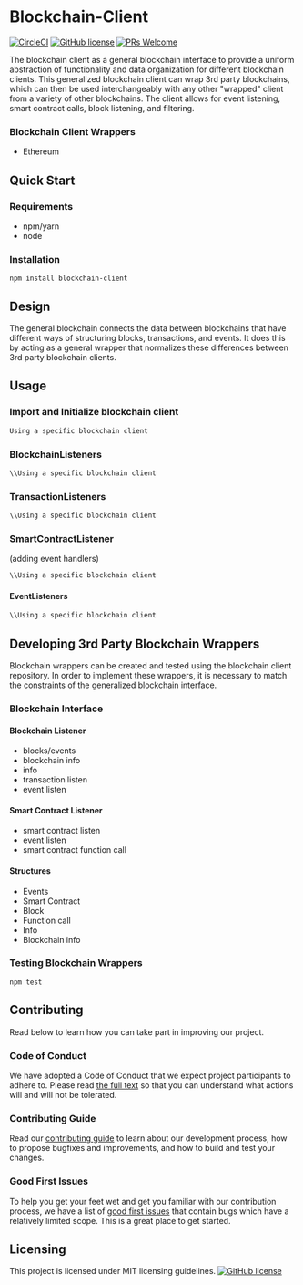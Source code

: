 # Blockchain-Client

[![CircleCI](https://circleci.com/gh/proxima-one/ProximaDB.svg?style=svg)](https://circleci.com/gh/proxima-one/ProximaDB)
[![GitHub license](https://img.shields.io/badge/license-MIT-blue.svg)](https://github.com/facebook/react/blob/master/LICENSE)
[![PRs Welcome](https://img.shields.io/badge/PRs-welcome-brightgreen.svg)](https://reactjs.org/docs/how-to-contribute.html#your-first-pull-request)


The blockchain client as a general blockchain interface to provide a uniform abstraction of functionality and data organization for different blockchain clients. This generalized blockchain client can wrap 3rd party blockchains, which can then be used interchangeably with any other "wrapped" client from a variety of other blockchains. The client allows for event listening, smart contract calls, block listening, and filtering.

### Blockchain Client Wrappers
- Ethereum

## Quick Start

### Requirements
- npm/yarn
- node

### Installation
`npm install blockchain-client`


## Design
The general blockchain connects the data between blockchains that have different ways of structuring blocks, transactions, and events. It does this by acting as a general wrapper that normalizes these differences between 3rd party blockchain clients.

## Usage
### Import and Initialize blockchain client

```javascript
Using a specific blockchain client

```

### BlockchainListeners
```javascript
\\Using a specific blockchain client

```

###  TransactionListeners
```javascript
\\Using a specific blockchain client

```

### SmartContractListener
(adding event handlers)
```javascript
\\Using a specific blockchain client

```

####  EventListeners
```javascript
\\Using a specific blockchain client

```

## Developing 3rd Party Blockchain Wrappers
Blockchain wrappers can be created and tested using the blockchain client repository. In order to implement these wrappers, it is necessary to match the constraints of the generalized blockchain interface.

### Blockchain Interface

#### Blockchain Listener
- blocks/events
- blockchain info
- info
- transaction listen
- event listen

#### Smart Contract Listener
- smart contract listen
- event listen
- smart contract function call

#### Structures
- Events
- Smart Contract
- Block
- Function call
- Info
- Blockchain info

### Testing Blockchain Wrappers
`npm test`

## Contributing
<!--
This should include:
- Contributing Guidelines
- Code of Conduct
- Good first issues/Pull requests
-->
Read below to learn how you can take part in improving our project.

### Code of Conduct

We have adopted a Code of Conduct that we expect project participants to adhere to. Please read [the full text]() so that you can understand what actions will and will not be tolerated.

### Contributing Guide

Read our [contributing guide]() to learn about our development process, how to propose bugfixes and improvements, and how to build and test your changes.

### Good First Issues

To help you get your feet wet and get you familiar with our contribution process, we have a list of [good first issues]() that contain bugs which have a relatively limited scope. This is a great place to get started.

## Licensing

This project is licensed under MIT licensing guidelines.
[![GitHub license](https://img.shields.io/badge/license-MIT-blue.svg)](https://github.com/facebook/react/blob/master/LICENSE)

